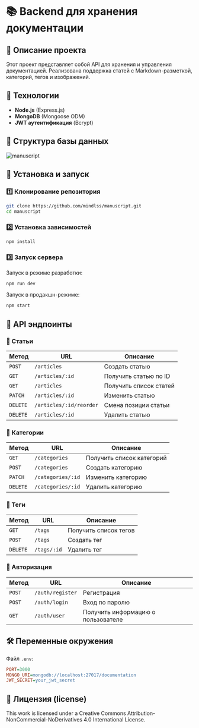 # 📚 Backend для хранения документации

## 📝 Описание проекта
Этот проект представляет собой API для хранения и управления документацией. Реализована поддержка статей с Markdown-разметкой, категорий, тегов и изображений.

## 🚀 Технологии
- **Node.js** (Express.js)
- **MongoDB** (Mongoose ODM)
- **JWT аутентификация** (Bcrypt)

## 📂 Структура базы данных
![manuscript](https://github.com/user-attachments/assets/fef7b2f2-26fa-4832-8ebc-229512be8a5f)


## 🔧 Установка и запуск
### 1️⃣ Клонирование репозитория
```bash
git clone https://github.com/mindlss/manuscript.git
cd manuscript
```
### 2️⃣ Установка зависимостей
```bash
npm install
```
### 3️⃣ Запуск сервера
Запуск в режиме разработки:
```bash
npm run dev
```
Запуск в продакшн-режиме:
```bash
npm start
```

## 📌 API эндпоинты
### 🔹 Статьи
| Метод | URL | Описание |
|---|---|---|
| `POST` | `/articles` | Создать статью |
| `GET` | `/articles/:id` | Получить статью по ID |
| `GET` | `/articles` | Получить список статей |
| `PATCH` | `/articles/:id` | Изменить статью |
| `DELETE` | `/articles/:id/reorder` | Смена позиции статьи |
| `DELETE` | `/articles/:id` | Удалить статью |

### 🔹 Категории
| Метод | URL | Описание |
|---|---|---|
| `GET` | `/categories` | Получить список категорий |
| `POST` | `/categories` | Создать категорию |
| `PATCH` | `/categories/:id` | Изменить категорию |
| `DELETE` | `/categories/:id` | Удалить категорию |

### 🔹 Теги
| Метод | URL | Описание |
|---|---|---|
| `GET` | `/tags` | Получить список тегов |
| `POST` | `/tags` | Создать тег |
| `DELETE` | `/tags/:id` | Удалить тег |

### 🔹 Авторизация
| Метод | URL | Описание |
|---|---|---|
| `POST` | `/auth/register` | Регистрация |
| `POST` | `/auth/login` | Вход по паролю |
| `GET` | `/auth/user` | Получить информацию о пользователе |

## 🛠 Переменные окружения
Файл `.env`:
```ini
PORT=3000
MONGO_URI=mongodb://localhost:27017/documentation
JWT_SECRET=your_jwt_secret
```

## 📜 Лицензия (license)
This work is licensed under a Creative Commons Attribution-NonCommercial-NoDerivatives 4.0 International License.

